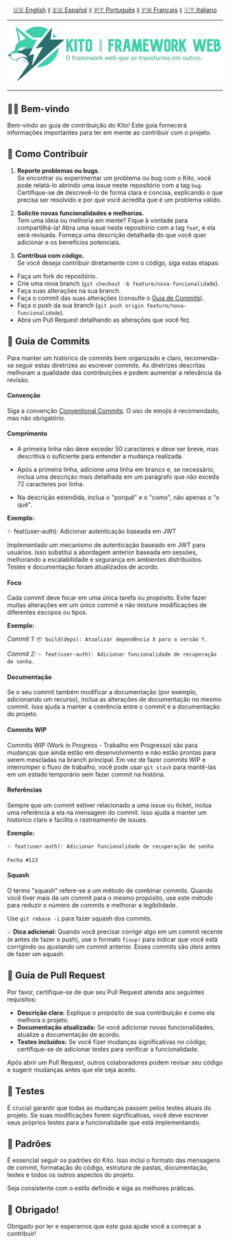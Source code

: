 <div align="center">

[🇺🇸 English](../english/CONTRIBUTING.md) `‖` [🇪🇸 Español](../español/CONTRIBUTING.md) `‖` [🇵🇹 Português](../portugues/CONTRIBUTING.md) `‖` [🇫🇷 Français](../francais/CONTRIBUTING.md) `‖` [🇮🇹 Italiano](../italiano/CONTRIBUTING.md)

<hr />

<img src="../../public/static/banners/kito_banner_pt.png" alt="Kito Banner" />

<hr />

</div>

## 🙌🏼 Bem-vindo

Bem-vindo ao guia de contribuição do Kito! Este guia fornecerá informações importantes para ter em mente ao contribuir com o projeto.

## 🌸 Como Contribuir

1. **Reporte problemas ou bugs.**  
   Se encontrar ou experimentar um problema ou bug com o Kito, você pode relatá-lo abrindo uma issue neste repositório com a tag `bug`. Certifique-se de descrevê-lo de forma clara e concisa, explicando o que precisa ser resolvido e por que você acredita que é um problema válido.

2. **Solicite novas funcionalidades e melhorias.**  
   Tem uma ideia ou melhoria em mente? Fique à vontade para compartilhá-la! Abra uma issue neste repositório com a tag `feat`, e ela será revisada. Forneça uma descrição detalhada do que você quer adicionar e os benefícios potenciais.

3. **Contribua com código.**  
   Se você deseja contribuir diretamente com o código, siga estas etapas:

- Faça um fork do repositório.
- Crie uma nova branch (`git checkout -b feature/nova-funcionalidade`).
- Faça suas alterações na sua branch.
- Faça o commit das suas alterações (consulte o [Guia de Commits](#-guia-de-commits)).
- Faça o push da sua branch (`git push origin feature/nova-funcionalidade`).
- Abra um Pull Request detalhando as alterações que você fez.

## 📕 Guia de Commits

Para manter um histórico de commits bem organizado e claro, recomenda-se seguir estas diretrizes ao escrever commits. As diretrizes descritas melhoram a qualidade das contribuições e podem aumentar a relevância da revisão.

#### Convenção

Siga a convenção [Conventional Commits](https://conventionalcommits.org). O uso de emojis é recomendado, mas não obrigatório.

#### Comprimento

- A primeira linha não deve exceder 50 caracteres e deve ser breve, mas descritiva o suficiente para entender a mudança realizada.

- Após a primeira linha, adicione uma linha em branco e, se necessário, inclua uma descrição mais detalhada em um parágrafo que não exceda 72 caracteres por linha.

- Na descrição estendida, inclua o "porquê" e o "como", não apenas o "o quê".

**Exemplo:**

✨ feat(user-auth): Adicionar autenticação baseada em JWT

Implementado um mecanismo de autenticação baseado em JWT para usuários. Isso substitui a abordagem anterior baseada em sessões, melhorando a escalabilidade e segurança em ambientes distribuídos. Testes e documentação foram atualizados de acordo.

#### Foco

Cada commit deve focar em uma única tarefa ou propósito. Evite fazer muitas alterações em um único commit e não misture modificações de diferentes escopos ou tipos.

**Exemplo:**

_Commit 1:_ `📦 build(deps): Atualizar dependência X para a versão Y.`

_Commit 2:_ `✨ feat(user-auth): Adicionar funcionalidade de recuperação de senha.`

#### Documentação

Se o seu commit também modificar a documentação (por exemplo, adicionando um recurso), inclua as alterações de documentação no mesmo commit. Isso ajuda a manter a coerência entre o commit e a documentação do projeto.

#### Commits WIP

Commits WIP (Work in Progress - Trabalho em Progresso) são para mudanças que ainda estão em desenvolvimento e não estão prontas para serem mescladas na branch principal. Em vez de fazer commits WIP e interromper o fluxo de trabalho, você pode usar `git stash` para mantê-las em um estado temporário sem fazer commit na história.

#### Referências

Sempre que um commit estiver relacionado a uma issue ou ticket, inclua uma referência a ela na mensagem do commit. Isso ajuda a manter um histórico claro e facilita o rastreamento de issues.

**Exemplo:**

```
✨ feat(user-auth): Adicionar funcionalidade de recuperação de senha

Fecha #123
```

#### Squash

O termo "squash" refere-se a um método de combinar commits. Quando você tiver mais de um commit para o mesmo propósito, use este método para reduzir o número de commits e melhorar a legibilidade.

Use `git rebase -i` para fazer squash dos commits.

💡 **Dica adicional:** Quando você precisar corrigir algo em um commit recente (e antes de fazer o push), use o formato `fixup!` para indicar que você está corrigindo ou ajustando um commit anterior. Esses commits são úteis antes de fazer um squash.

## 👷 Guia de Pull Request

Por favor, certifique-se de que seu Pull Request atenda aos seguintes requisitos:

- **Descrição clara:** Explique o propósito de sua contribuição e como ela melhora o projeto.
- **Documentação atualizada:** Se você adicionar novas funcionalidades, atualize a documentação de acordo.
- **Testes incluídos:** Se você fizer mudanças significativas no código, certifique-se de adicionar testes para verificar a funcionalidade.

Após abrir um Pull Request, outros colaboradores podem revisar seu código e sugerir mudanças antes que ele seja aceito.

## 🚧 Testes

É crucial garantir que todas as mudanças passem pelos testes atuais do projeto. Se suas modificações forem significativas, você deve escrever seus próprios testes para a funcionalidade que está implementando.

## 🎩 Padrões

É essencial seguir os padrões do Kito. Isso inclui o formato das mensagens de commit, formatação do código, estrutura de pastas, documentação, testes e todos os outros aspectos do projeto.

Seja consistente com o estilo definido e siga as melhores práticas.

## 🎉 Obrigado!

Obrigado por ler e esperamos que este guia ajude você a começar a contribuir!
